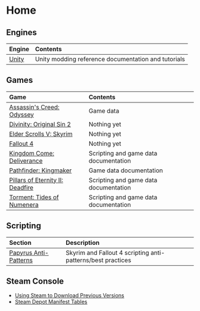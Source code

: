 <!-- TITLE: Home -->
<!-- SUBTITLE: Back home to where it all began... -->

# Home
## Engines

Engine | Contents
:--- | :---
[Unity](unity) |  Unity modding reference documentation and tutorials

## Games 

Game | Contents
:--- | :---
[Assassin's Creed: Odyssey](odyssey) | Game data
[Divinity: Original Sin 2](divinity) | Nothing yet
[Elder Scrolls V: Skyrim](skyrim) | Nothing yet
[Fallout 4](fallout4) | Nothing yet
[Kingdom Come: Deliverance](kingdomcome) | Scripting and game data documentation
[Pathfinder: Kingmaker](kingmaker) | Game data documentation
[Pillars of Eternity II: Deadfire](deadfire) | Scripting and game data documentation
[Torment: Tides of Numenera](torment) | Scripting and game data documentation

## Scripting

Section | Description
:--- | :---
[Papyrus Anti-Patterns](papyrus-anti-patterns) | Skyrim and Fallout 4 scripting anti-patterns/best practices

## Steam Console

* [Using Steam to Download Previous Versions](steam-console)
* [Steam Depot Manifest Tables](steam-console/tables)